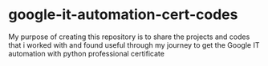 # google-it-automation-cert-codes
My purpose of creating this repository is to share the projects and codes that i worked with and found useful through my journey to get the Google IT automation with python professional certificate
